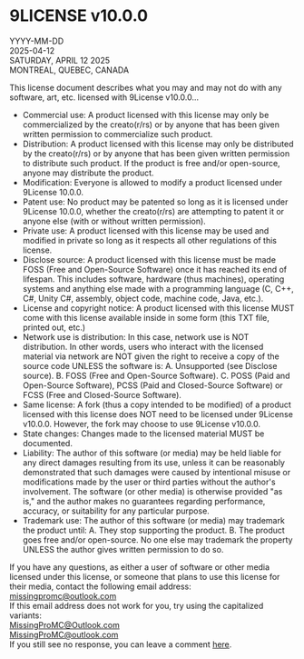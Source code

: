 # 9LICENSE v10.0.0
YYYY-MM-DD  
2025-04-12  
SATURDAY, APRIL 12 2025  
MONTREAL, QUEBEC, CANADA  

This license document describes what you may and may not do with any software, art, etc. licensed with 9License v10.0.0...  

- Commercial use: A product licensed with this license may only be commercialized by the creato(r/rs) or by anyone that has been given written permission to commercialize such product.
- Distribution: A product licensed with this license may only be distributed by the creato(r/rs) or by anyone that has been given written permission to distribute such product. If the product is free and/or open-source, anyone
may distribute the product.
- Modification: Everyone is allowed to modify a product licensed under 9License 10.0.0.
- Patent use: No product may be patented so long as it is licensed under 9License 10.0.0, whether the creato(r/rs) are attempting to patent it or anyone else (with or without written permission).
- Private use: A product licensed with this license may be used and modified in private so long as it respects all other regulations of this license.
- Disclose source: A product licensed with this license must be made FOSS (Free and Open-Source Software) once it has reached its end of lifespan. This includes software, hardware (thus machines), operating systems and anything
else made with a programming language (C, C++, C#, Unity C#, assembly, object code, machine code, Java, etc.).
- License and copyright notice: A product licensed with this license MUST come with this license available inside in some form (this TXT file, printed out, etc.)
- Network use is distribution: In this case, network use is NOT distribution. In other words, users who interact with the licensed material via network are NOT given the right to receive a copy of the source code UNLESS the
software is:
A. Unsupported (see Disclose source).
B. FOSS (Free and Open-Source Software).
C. POSS (Paid and Open-Source Software), PCSS (Paid and Closed-Source Software) or FCSS (Free and Closed-Source Software).
- Same license: A fork (thus a copy intended to be modified) of a product licensed with this license does NOT need to be licensed under 9License v10.0.0. However, the fork may choose to use 9License v10.0.0.
- State changes: Changes made to the licensed material MUST be documented.
- Liability: The author of this software (or media) may be held liable for any direct damages resulting from its use, unless it can be reasonably demonstrated that such damages were caused by intentional misuse or modifications
made by the user or third parties without the author's involvement. The software (or other media) is otherwise provided "as is," and the author makes no guarantees regarding performance, accuracy, or suitability for any
particular purpose.
- Trademark use: The author of this software (or media) may trademark the product until:
A. They stop supporting the product.
B. The product goes free and/or open-source.
No one else may trademark the property UNLESS the author gives written permission to do so.

If you have any questions, as either a user of software or other media licensed under this license, or someone that plans to use this license for their media, contact the following email address:  
missingpromc@outlook.com  
If this email address does not work for you, try using the capitalized variants:  
MissingProMC@Outlook.com  
MissingProMC@outlook.com  
If you still see no response, you can leave a comment [here](https://missingstudios.blogspot.com/p/9license.html).

